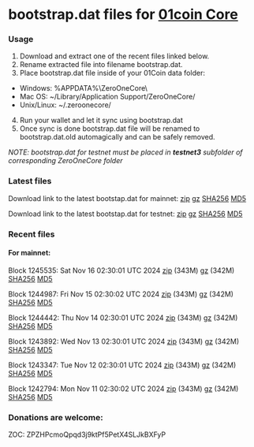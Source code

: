 # bootstrap.dat files for [01coin Core](https://01coin.io)

### Usage

1. Download and extract one of the recent files linked below.
2. Rename extracted file into filename bootstrap.dat.
3. Place bootstrap.dat file inside of your 01Coin data folder:
 - Windows: %APPDATA%\ZeroOneCore\
 - Mac OS: ~/Library/Application Support/ZeroOneCore/
 - Unix/Linux: ~/.zeroonecore/
4. Run your wallet and let it sync using bootstrap.dat
5. Once sync is done bootstrap.dat file will be renamed to bootstrap.dat.old automagically and can be safely removed.

_NOTE: bootstrap.dat for testnet must be placed in **testnet3** subfolder of corresponding ZeroOneCore folder_

### Latest files
Download link to the latest bootstap.dat for mainnet: [zip](https://files.01coin.io/mainnet/bootstrap.dat.zip) [gz](https://files.01coin.io/mainnet/bootstrap.dat.tar.gz) [SHA256](https://files.01coin.io/mainnet/sha256.txt) [MD5](https://files.01coin.io/mainnet/md5.txt)

Download link to the latest bootstap.dat for testnet: [zip](https://files.01coin.io/testnet/bootstrap.dat.zip) [gz](https://files.01coin.io/testnet/bootstrap.dat.tar.gz) [SHA256](https://files.01coin.io/testnet/sha256.txt) [MD5](https://files.01coin.io/testnet/md5.txt)

### Recent files

#### For mainnet:

Block 1245535: Sat Nov 16 02:30:01 UTC 2024 [zip](https://files.01coin.io/mainnet/2024-11-16/bootstrap.dat.zip) (343M) [gz](https://files.01coin.io/mainnet/2024-11-16/bootstrap.dat.tar.gz) (342M) [SHA256](https://files.01coin.io/mainnet/2024-11-16/sha256.txt) [MD5](https://files.01coin.io/mainnet/2024-11-16/md5.txt)

Block 1244987: Fri Nov 15 02:30:02 UTC 2024 [zip](https://files.01coin.io/mainnet/2024-11-15/bootstrap.dat.zip) (343M) [gz](https://files.01coin.io/mainnet/2024-11-15/bootstrap.dat.tar.gz) (342M) [SHA256](https://files.01coin.io/mainnet/2024-11-15/sha256.txt) [MD5](https://files.01coin.io/mainnet/2024-11-15/md5.txt)

Block 1244442: Thu Nov 14 02:30:01 UTC 2024 [zip](https://files.01coin.io/mainnet/2024-11-14/bootstrap.dat.zip) (343M) [gz](https://files.01coin.io/mainnet/2024-11-14/bootstrap.dat.tar.gz) (342M) [SHA256](https://files.01coin.io/mainnet/2024-11-14/sha256.txt) [MD5](https://files.01coin.io/mainnet/2024-11-14/md5.txt)

Block 1243892: Wed Nov 13 02:30:01 UTC 2024 [zip](https://files.01coin.io/mainnet/2024-11-13/bootstrap.dat.zip) (343M) [gz](https://files.01coin.io/mainnet/2024-11-13/bootstrap.dat.tar.gz) (342M) [SHA256](https://files.01coin.io/mainnet/2024-11-13/sha256.txt) [MD5](https://files.01coin.io/mainnet/2024-11-13/md5.txt)

Block 1243347: Tue Nov 12 02:30:01 UTC 2024 [zip](https://files.01coin.io/mainnet/2024-11-12/bootstrap.dat.zip) (343M) [gz](https://files.01coin.io/mainnet/2024-11-12/bootstrap.dat.tar.gz) (342M) [SHA256](https://files.01coin.io/mainnet/2024-11-12/sha256.txt) [MD5](https://files.01coin.io/mainnet/2024-11-12/md5.txt)

Block 1242794: Mon Nov 11 02:30:02 UTC 2024 [zip](https://files.01coin.io/mainnet/2024-11-11/bootstrap.dat.zip) (343M) [gz](https://files.01coin.io/mainnet/2024-11-11/bootstrap.dat.tar.gz) (342M) [SHA256](https://files.01coin.io/mainnet/2024-11-11/sha256.txt) [MD5](https://files.01coin.io/mainnet/2024-11-11/md5.txt)


### Donations are welcome:

ZOC: ZPZHPcmoQpqd3j9ktPf5PetX4SLJkBXFyP
